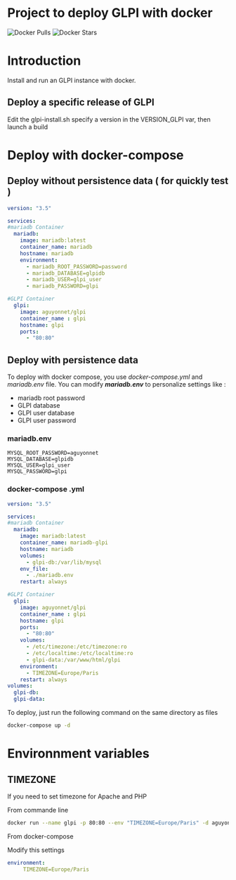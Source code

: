 # Project to deploy GLPI with docker

![Docker Pulls](https://img.shields.io/docker/pulls/aguyonnet/glpi) ![Docker Stars](https://img.shields.io/docker/stars/aguyonnet/glpi)
# Introduction

Install and run an GLPI instance with docker.

## Deploy a specific release of GLPI
Edit the glpi-install.sh specify a version in the VERSION_GLPI var, then launch a build

# Deploy with docker-compose

## Deploy without persistence data ( for quickly test )
```yaml
version: "3.5"

services:
#mariadb Container
  mariadb:
    image: mariadb:latest
    container_name: mariadb
    hostname: mariadb
    environment:
      - mariadb_ROOT_PASSWORD=password
      - mariadb_DATABASE=glpidb
      - mariadb_USER=glpi_user
      - mariadb_PASSWORD=glpi

#GLPI Container
  glpi:
    image: aguyonnet/glpi
    container_name : glpi
    hostname: glpi
    ports:
      - "80:80"
```

## Deploy with persistence data

To deploy with docker compose, you use *docker-compose.yml* and *mariadb.env* file.
You can modify **_mariadb.env_** to personalize settings like :

* mariadb root password
* GLPI database
* GLPI user database
* GLPI user password


### mariadb.env
```
MYSQL_ROOT_PASSWORD=aguyonnet
MYSQL_DATABASE=glpidb
MYSQL_USER=glpi_user
MYSQL_PASSWORD=glpi
```

### docker-compose .yml
```yaml
version: "3.5"

services:
#mariadb Container
  mariadb:
    image: mariadb:latest
    container_name: mariadb-glpi
    hostname: mariadb
    volumes:
      - glpi-db:/var/lib/mysql
    env_file:
      - ./mariadb.env
    restart: always

#GLPI Container
  glpi:
    image: aguyonnet/glpi
    container_name : glpi
    hostname: glpi
    ports:
      - "80:80"
    volumes:
      - /etc/timezone:/etc/timezone:ro
      - /etc/localtime:/etc/localtime:ro
      - glpi-data:/var/www/html/glpi
    environment:
      - TIMEZONE=Europe/Paris
    restart: always
volumes:
  glpi-db:
  glpi-data:
```

To deploy, just run the following command on the same directory as files

```sh
docker-compose up -d
```

# Environnment variables

## TIMEZONE
If you need to set timezone for Apache and PHP

From commande line
```sh
docker run --name glpi -p 80:80 --env "TIMEZONE=Europe/Paris" -d aguyonnet/glpi
```

From docker-compose

Modify this settings
```yaml
environment:
     TIMEZONE=Europe/Paris
```
